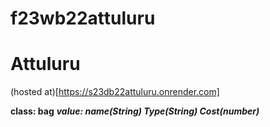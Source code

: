 # f23wb22attuluru
# Attuluru

(hosted at)[https://s23db22attuluru.onrender.com]

**class: bag**
***value: name(String) Type(String) Cost(number)***
